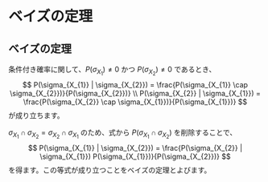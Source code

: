 # ベイズの定理

## ベイズの定理
条件付き確率に関して、$P(\sigma_{X_{1}}) \neq 0$ かつ $P(\sigma_{X_{2}}) \neq 0$ であるとき、
$$
P(\sigma_{X_{1}} | \sigma_{X_{2}}) = \frac{P(\sigma_{X_{1}} \cap \sigma_{X_{2}})}{P(\sigma_{X_{2}})} \\
P(\sigma_{X_{2}} | \sigma_{X_{1}}) = \frac{P(\sigma_{X_{2}} \cap \sigma_{X_{1}})}{P(\sigma_{X_{1}})}
$$
が成り立ちます。

$\sigma_{X_{1}} \cap \sigma_{X_{2}} = \sigma_{X_{2}} \cap \sigma_{X_{1}}$ のため、式から $P(\sigma_{X_{1}} \cap \sigma_{X_{2}})$ を削除することで、
$$
P(\sigma_{X_{1}} | \sigma_{X_{2}}) = \frac{P(\sigma_{X_{2}} | \sigma_{X_{1}}) P(\sigma_{X_{1}})}{P(\sigma_{X_{2}})} 
$$
を得ます。この等式が成り立つことをベイズの定理とよびます。
